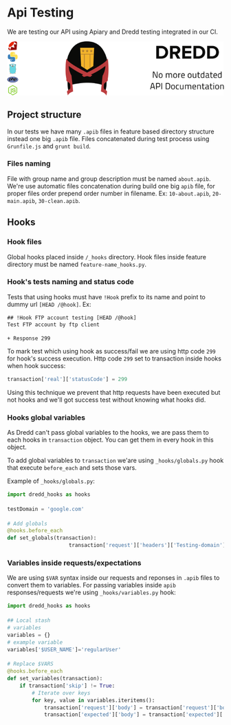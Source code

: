 # Api Testing
We are testing our API using Apiary and Dredd testing integrated in our CI.

![Dredd](https://raw.githubusercontent.com/apiaryio/dredd/master/img/dredd.png)

## Project structure
In our tests we have many `.apib` files in feature based directory structure instead one big `.apib` file.
Files concatenated during test process using `Grunfile.js` and `grunt build`.

### Files naming
File with group name and group description must be named `about.apib`.
We're use automatic files concatenation during build one big `apib` file, for proper files order prepend order number in filename.
Ex: `10-about.apib`, `20-main.apib`, `30-clean.apib`.

## Hooks

### Hook files
Global hooks placed inside `/_hooks` directory.
Hook files inside feature directory must be named `feature-name_hooks.py`.

### Hook's tests naming and status code
Tests that using hooks must have `!Hook` prefix to its name and point to dummy url `[HEAD /@hook]`.
Ex: 
```
## !Hook FTP account testing [HEAD /@hook]
Test FTP account by ftp client

+ Response 299
```

To mark test which using hook as success/fail we are using http code `299` for hook's success execution.
Http code `299` set to transaction inside hooks when hook success:
```python
transaction['real']['statusCode'] = 299
```

Using this technique we prevent that http requests have been executed but not hooks and we'll got success test 
without knowing what hooks did.

### Hooks global variables
As Dredd can't pass global variables to the hooks, we are pass them to each hooks in `transaction` object.
You can get them in every hook in this object.

To add global variables to `transaction` we'are using `_hooks/globals.py` 
hook that execute `before_each` and sets those vars.

Example of `_hooks/globals.py`:
```python
import dredd_hooks as hooks

testDomain = 'google.com'

# Add globals
@hooks.before_each
def set_globals(transaction):
                    transaction['request']['headers']['Testing-domain'] = testDomain
```

### Variables inside requests/expectations
We are using `$VAR` syntax inside our requests and reponses in `.apib` files to convert them to variables.
For passing variables inside `apib` responses/requests we're using `_hooks/variables.py` hook:
```python
import dredd_hooks as hooks

## Local stash
# variables
variables = {}
# example variable
variables['$USER_NAME']='regularUser'

# Replace $VARS
@hooks.before_each
def set_variables(transaction):
	if transaction['skip'] != True:
		# Iterate over keys
		for key, value in variables.iteritems():
			transaction['request']['body'] = transaction['request']['body'].replace(key, value)
			transaction['expected']['body'] = transaction['expected']['body'].replace(key, value)
```
